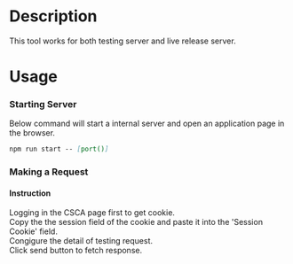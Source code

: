 # Description #
This tool works for both testing server and live release server.
# Usage #
### Starting Server ###
Below command will start a internal server and open an application page in the browser.  
```md
npm run start -- [port()]
```
### Making a Request ###
#### Instruction ####
Logging in the CSCA page first to get cookie.  
Copy the the session field of the cookie and paste it into the 'Session Cookie' field.  
Congigure the detail of testing request.  
Click send button to fetch response.  
